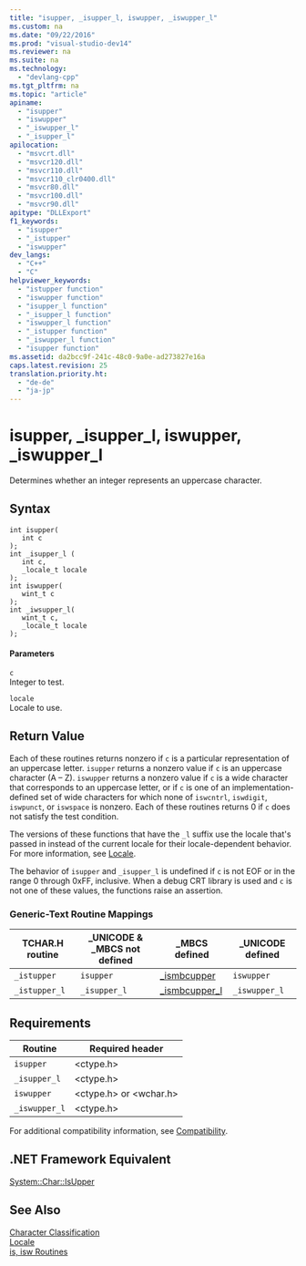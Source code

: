 ```yaml
---
title: "isupper, _isupper_l, iswupper, _iswupper_l"
ms.custom: na
ms.date: "09/22/2016"
ms.prod: "visual-studio-dev14"
ms.reviewer: na
ms.suite: na
ms.technology: 
  - "devlang-cpp"
ms.tgt_pltfrm: na
ms.topic: "article"
apiname: 
  - "isupper"
  - "iswupper"
  - "_iswupper_l"
  - "_isupper_l"
apilocation: 
  - "msvcrt.dll"
  - "msvcr120.dll"
  - "msvcr110.dll"
  - "msvcr110_clr0400.dll"
  - "msvcr80.dll"
  - "msvcr100.dll"
  - "msvcr90.dll"
apitype: "DLLExport"
f1_keywords: 
  - "isupper"
  - "_istupper"
  - "iswupper"
dev_langs: 
  - "C++"
  - "C"
helpviewer_keywords: 
  - "istupper function"
  - "iswupper function"
  - "isupper_l function"
  - "_isupper_l function"
  - "iswupper_l function"
  - "_istupper function"
  - "_iswupper_l function"
  - "isupper function"
ms.assetid: da2bcc9f-241c-48c0-9a0e-ad273827e16a
caps.latest.revision: 25
translation.priority.ht: 
  - "de-de"
  - "ja-jp"
---
```

# isupper, _isupper_l, iswupper, _iswupper_l
Determines whether an integer represents an uppercase character.  
  
## Syntax  
  
```  
int isupper(  
   int c   
);  
int _isupper_l (  
   int c,  
   _locale_t locale  
);  
int iswupper(  
   wint_t c   
);  
int _iwsupper_l(  
   wint_t c,  
   _locale_t locale   
);  
```  
  
#### Parameters  
 `c`  
 Integer to test.  
  
 `locale`  
 Locale to use.  
  
## Return Value  
 Each of these routines returns nonzero if `c` is a particular representation of an uppercase letter. `isupper` returns a nonzero value if `c` is an uppercase character (A – Z). `iswupper` returns a nonzero value if `c` is a wide character that corresponds to an uppercase letter, or if `c` is one of an implementation-defined set of wide characters for which none of `iswcntrl`, `iswdigit`, `iswpunct`, or `iswspace` is nonzero. Each of these routines returns 0 if `c` does not satisfy the test condition.  
  
 The versions of these functions that have the `_l` suffix use the locale that's passed in instead of the current locale for their locale-dependent behavior. For more information, see [Locale](../vs140/locale.md).  
  
 The behavior of `isupper` and `_isupper_l` is undefined if `c` is not EOF or in the range 0 through 0xFF, inclusive. When a debug CRT library is used and `c` is not one of these values, the functions raise an assertion.  
  
### Generic-Text Routine Mappings  
  
|TCHAR.H routine|_UNICODE & _MBCS not defined|_MBCS defined|_UNICODE defined|  
|---------------------|------------------------------------|--------------------|-----------------------|  
|`_istupper`|`isupper`|[_ismbcupper](../vs140/_ismbclower--_ismbclower_l--_ismbcupper--_ismbcupper_l.md)|`iswupper`|  
|`_istupper_l`|`_isupper_l`|[_ismbcupper_l](../vs140/_ismbclower--_ismbclower_l--_ismbcupper--_ismbcupper_l.md)|`_iswupper_l`|  
  
## Requirements  
  
|Routine|Required header|  
|-------------|---------------------|  
|`isupper`|\<ctype.h>|  
|`_isupper_l`|\<ctype.h>|  
|`iswupper`|\<ctype.h> or \<wchar.h>|  
|`_iswupper_l`|\<ctype.h>|  
  
 For additional compatibility information, see [Compatibility](../vs140/compatibility.md).  
  
## .NET Framework Equivalent  
 [System::Char::IsUpper](https://msdn.microsoft.com/en-us/library/system.char.isupper.aspx)  
  
## See Also  
 [Character Classification](../vs140/character-classification.md)   
 [Locale](../vs140/locale.md)   
 [is, isw Routines](../vs140/is--isw-routines.md)